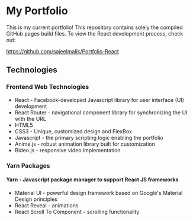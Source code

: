 # My Portfolio

This is my current portfolio! This repository contains solely the compiled GitHub pages build files. To view the React development process, check out:

https://github.com/sajeelmalik/Portfolio-React

## Technologies
### Frontend Web Technologies

- React - Facebook-developed Javascript library for user interface (UI) development
- React Router - navigational component library for synchronizing the UI with the URL
- HTML5
- CSS3 - Unique, customized design and FlexBox
- Javascript - the primary scripting logic enabling the portfolio
- Anime.js - robust animation library built for customization
- Bideo.js - responsive video implementation

### Yarn Packages
#### Yarn - Javascript package manager to support React JS frameworks
- Material UI - powerful design framework based on Google's Material Design principles
- React Reveal - animations
- React Scroll To Component - scrolling functionality